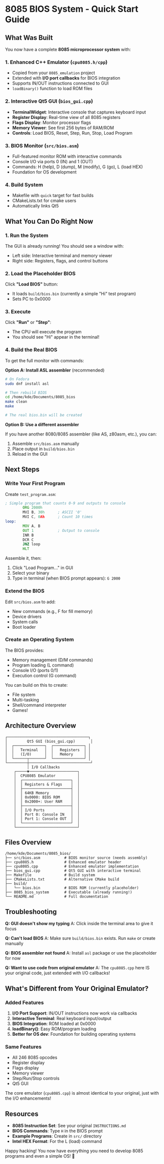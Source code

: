 # 8085 BIOS System - Quick Start Guide

## What Was Built

You now have a complete **8085 microprocessor system** with:

### 1. **Enhanced C++ Emulator** (`cpu8085.h/cpp`)
- Copied from your `8085_emulation` project
- Extended with **I/O port callbacks** for BIOS integration
- Supports IN/OUT instructions connected to GUI
- `loadBinary()` function to load ROM files

### 2. **Interactive Qt5 GUI** (`bios_gui.cpp`)
- **TerminalWidget**: Interactive console that captures keyboard input
- **Register Display**: Real-time view of all 8085 registers
- **Flags Display**: Monitor processor flags
- **Memory Viewer**: See first 256 bytes of RAM/ROM
- **Controls**: Load BIOS, Reset, Step, Run, Stop, Load Program

### 3. **BIOS Monitor** (`src/bios.asm`)
- Full-featured monitor ROM with interactive commands
- Console I/O via ports 0 (IN) and 1 (OUT)
- Commands: H (help), D (dump), M (modify), G (go), L (load HEX)
- Foundation for OS development

### 4. **Build System**
- Makefile with `quick` target for fast builds
- CMakeLists.txt for cmake users
- Automatically links Qt5

## What You Can Do Right Now

### 1. Run the System

The GUI is already running! You should see a window with:
- Left side: Interactive terminal and memory viewer
- Right side: Registers, flags, and control buttons

### 2. Load the Placeholder BIOS

Click **"Load BIOS"** button:
- It loads `build/bios.bin` (currently a simple "Hi" test program)
- Sets PC to 0x0000

### 3. Execute

Click **"Run"** or **"Step"**:
- The CPU will execute the program
- You should see "Hi" appear in the terminal!

### 4. Build the Real BIOS

To get the full monitor with commands:

**Option A: Install ASL assembler** (recommended)

```bash
# On Fedora
sudo dnf install asl

# Then rebuild BIOS
cd /home/kde/Documents/8085_bios
make clean
make

# The real bios.bin will be created
```

**Option B: Use a different assembler**

If you have another 8080/8085 assembler (like AS, z80asm, etc.), you can:
1. Assemble `src/bios.asm` manually
2. Place output in `build/bios.bin`
3. Reload in the GUI

## Next Steps

### Write Your First Program

Create `test_program.asm`:
```asm
; Simple program that counts 0-9 and outputs to console
        ORG 2000h
        MVI B, 30h      ; ASCII '0'
        MVI C, 0Ah      ; Count 10 times
loop:
        MOV A, B
        OUT 1           ; Output to console
        INR B
        DCR C
        JNZ loop
        HLT
```

Assemble it, then:
1. Click "Load Program..." in GUI
2. Select your binary
3. Type in terminal (when BIOS prompt appears): `G 2000`

### Extend the BIOS

Edit `src/bios.asm` to add:
- New commands (e.g., F for fill memory)
- Device drivers
- System calls
- Boot loader

### Create an Operating System

The BIOS provides:
- Memory management (D/M commands)
- Program loading (L command)
- Console I/O (ports 0/1)
- Execution control (G command)

You can build on this to create:
- File system
- Multi-tasking
- Shell/command interpreter
- Games!

## Architecture Overview

```
┌─────────────────────────────────────┐
│         Qt5 GUI (bios_gui.cpp)       │
│  ┌──────────────┐  ┌──────────────┐ │
│  │   Terminal   │  │   Registers  │ │
│  │   (I/O)      │  │   Memory     │ │
│  └──────┬───────┘  └──────────────┘ │
└─────────┼────────────────────────────┘
          │ I/O Callbacks
    ┌─────▼──────────────────────┐
    │  CPU8085 Emulator          │
    │  ┌──────────────────────┐  │
    │  │ Registers & Flags    │  │
    │  ├──────────────────────┤  │
    │  │ 64KB Memory          │  │
    │  │ 0x0000: BIOS ROM     │  │
    │  │ 0x2000+: User RAM    │  │
    │  ├──────────────────────┤  │
    │  │ I/O Ports            │  │
    │  │ Port 0: Console IN   │  │
    │  │ Port 1: Console OUT  │  │
    │  └──────────────────────┘  │
    └────────────────────────────┘
```

## Files Overview

```
/home/kde/Documents/8085_bios/
├── src/bios.asm           # BIOS monitor source (needs assembly)
├── cpu8085.h              # Enhanced emulator header
├── cpu8085.cpp            # Enhanced emulator implementation
├── bios_gui.cpp           # Qt5 GUI with interactive terminal
├── Makefile               # Build system
├── CMakeLists.txt         # Alternative CMake build
├── build/
│   └── bios.bin           # BIOS ROM (currently placeholder)
├── 8085_bios_system       # Executable (already running!)
└── README.md              # Full documentation
```

## Troubleshooting

**Q: GUI doesn't show my typing**
A: Click inside the terminal area to give it focus

**Q: Can't load BIOS**
A: Make sure `build/bios.bin` exists. Run `make` or create manually

**Q: BIOS assembler not found**
A: Install `asl` package or use the placeholder for now

**Q: Want to use code from original emulator**
A: The `cpu8085.cpp` here IS your original code, just extended with I/O callbacks!

## What's Different from Your Original Emulator?

### Added Features
1. **I/O Port Support**: IN/OUT instructions now work via callbacks
2. **Interactive Terminal**: Real keyboard input/output
3. **BIOS Integration**: ROM loaded at 0x0000
4. **loadBinary()**: Easy ROM/program loading
5. **Better for OS dev**: Foundation for building operating systems

### Same Features
- All 246 8085 opcodes
- Register display
- Flags display
- Memory viewer
- Step/Run/Stop controls
- Qt5 GUI

The core emulator (`cpu8085.cpp`) is almost identical to your original, just with the I/O enhancements!

## Resources

- **8085 Instruction Set**: See your original `INSTRUCTIONS.md`
- **BIOS Commands**: Type `H` in the BIOS prompt
- **Example Programs**: Create in `src/` directory
- **Intel HEX Format**: For the L (load) command

Happy hacking! You now have everything you need to develop 8085 programs and even a simple OS! 🚀
